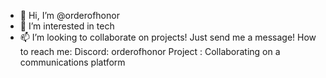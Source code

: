 - 👋 Hi, I’m @orderofhonor
- 👀 I’m interested in tech
- 📫 I’m looking to collaborate on projects! Just send me a message!
 How to reach me: Discord: orderofhonor
Project : Collaborating on a communications platform

